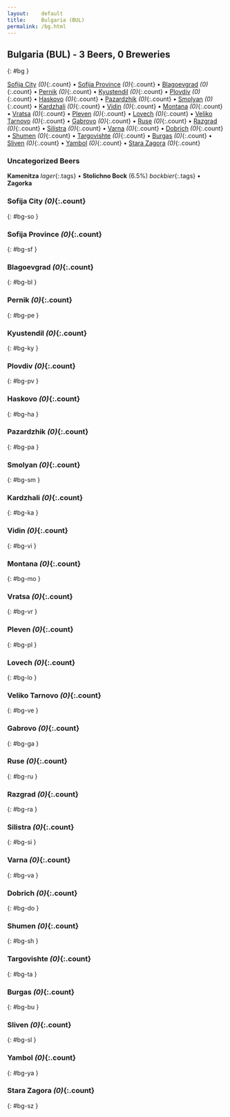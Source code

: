 ```yaml
---
layout:    default
title:     Bulgaria (BUL)
permalink: /bg.html
---
```


## Bulgaria (BUL) - 3 Beers, 0 Breweries
{: #bg }


[Sofija City](#bg-so) _(0)_{:.count} • [Sofija Province](#bg-sf) _(0)_{:.count} • [Blagoevgrad](#bg-bl) _(0)_{:.count} • [Pernik](#bg-pe) _(0)_{:.count} • [Kyustendil](#bg-ky) _(0)_{:.count} • [Plovdiv](#bg-pv) _(0)_{:.count} • [Haskovo](#bg-ha) _(0)_{:.count} • [Pazardzhik](#bg-pa) _(0)_{:.count} • [Smolyan](#bg-sm) _(0)_{:.count} • [Kardzhali](#bg-ka) _(0)_{:.count} • [Vidin](#bg-vi) _(0)_{:.count} • [Montana](#bg-mo) _(0)_{:.count} • [Vratsa](#bg-vr) _(0)_{:.count} • [Pleven](#bg-pl) _(0)_{:.count} • [Lovech](#bg-lo) _(0)_{:.count} • [Veliko Tarnovo](#bg-ve) _(0)_{:.count} • [Gabrovo](#bg-ga) _(0)_{:.count} • [Ruse](#bg-ru) _(0)_{:.count} • [Razgrad](#bg-ra) _(0)_{:.count} • [Silistra](#bg-si) _(0)_{:.count} • [Varna](#bg-va) _(0)_{:.count} • [Dobrich](#bg-do) _(0)_{:.count} • [Shumen](#bg-sh) _(0)_{:.count} • [Targovishte](#bg-ta) _(0)_{:.count} • [Burgas](#bg-bu) _(0)_{:.count} • [Sliven](#bg-sl) _(0)_{:.count} • [Yambol](#bg-ya) _(0)_{:.count} • [Stara Zagora](#bg-sz) _(0)_{:.count}

### Uncategorized Beers

**Kamenitza**  _lager_{:.tags}  • 
**Stolichno Bock** (6.5%) _bockbier_{:.tags}  • 
**Zagorka**   




### Sofija City _(0)_{:.count}
{: #bg-so }







### Sofija Province _(0)_{:.count}
{: #bg-sf }







### Blagoevgrad _(0)_{:.count}
{: #bg-bl }







### Pernik _(0)_{:.count}
{: #bg-pe }







### Kyustendil _(0)_{:.count}
{: #bg-ky }







### Plovdiv _(0)_{:.count}
{: #bg-pv }







### Haskovo _(0)_{:.count}
{: #bg-ha }







### Pazardzhik _(0)_{:.count}
{: #bg-pa }







### Smolyan _(0)_{:.count}
{: #bg-sm }







### Kardzhali _(0)_{:.count}
{: #bg-ka }







### Vidin _(0)_{:.count}
{: #bg-vi }







### Montana _(0)_{:.count}
{: #bg-mo }







### Vratsa _(0)_{:.count}
{: #bg-vr }







### Pleven _(0)_{:.count}
{: #bg-pl }







### Lovech _(0)_{:.count}
{: #bg-lo }







### Veliko Tarnovo _(0)_{:.count}
{: #bg-ve }







### Gabrovo _(0)_{:.count}
{: #bg-ga }







### Ruse _(0)_{:.count}
{: #bg-ru }







### Razgrad _(0)_{:.count}
{: #bg-ra }







### Silistra _(0)_{:.count}
{: #bg-si }







### Varna _(0)_{:.count}
{: #bg-va }







### Dobrich _(0)_{:.count}
{: #bg-do }







### Shumen _(0)_{:.count}
{: #bg-sh }







### Targovishte _(0)_{:.count}
{: #bg-ta }







### Burgas _(0)_{:.count}
{: #bg-bu }







### Sliven _(0)_{:.count}
{: #bg-sl }







### Yambol _(0)_{:.count}
{: #bg-ya }







### Stara Zagora _(0)_{:.count}
{: #bg-sz }






 

